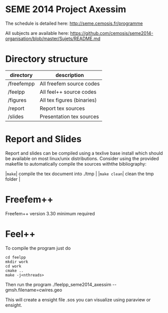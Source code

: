 SEME 2014 Project Axessim
================

The schedule is detailed here:
http://seme.cemosis.fr/programme

All subjects are available here:
https://github.com/cemosis/seme2014-organisation/blob/master/Sujets/README.md

# Directory structure

| directory | description |
| --------- | ------------|
| /freefempp | All freefem source codes |
| /feelpp | All feel++ source codes |
| /figures | All tex figures (binaries) |
| /report | Report tex sources |
| /slides | Presentation tex sources |

# Report and Slides

Report and slides can be compiled using a texlive base install which should be
available on most linux/unix distributions.
Consider using the provided makefile to automatically compile the sources
withthe bibliography:

|```make```| compile the tex document into ./tmp |
|```make clean```| clean the tmp folder |


# Freefem++

Freefem++ version 3.30 minimum required

# Feel++

To compile the program just do

    cd feelpp
    mkdir work
    cd work
    cmake ..
    make -j<nthreads>

Then run the program
    ./feelpp_seme2014_axessim --gmsh.filename=cwires.geo

This will create a ensight file .sos you can visualize using paraview or ensight.
